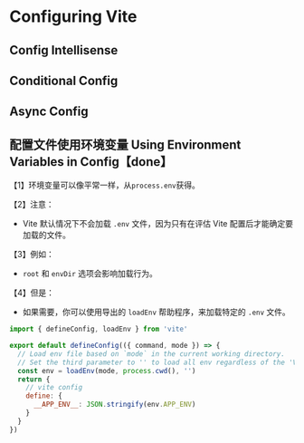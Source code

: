 # Configuring Vite

## Config Intellisense

## Conditional Config

## Async Config

## 配置文件使用环境变量 Using Environment Variables in Config【done】

【1】环境变量可以像平常一样，从`process.env`获得。

【2】注意：

- Vite 默认情况下不会加载 `.env` 文件，因为只有在评估 Vite 配置后才能确定要加载的文件。

【3】例如：

- `root` 和 `envDir` 选项会影响加载行为。

【4】但是：

- 如果需要，你可以使用导出的 `loadEnv` 帮助程序，来加载特定的 `.env` 文件。

```js
import { defineConfig, loadEnv } from 'vite'

export default defineConfig(({ command, mode }) => {
  // Load env file based on `mode` in the current working directory.
  // Set the third parameter to '' to load all env regardless of the 'VITE_' prefix.
  const env = loadEnv(mode, process.cwd(), '')
  return {
    // vite config
    define: {
      __APP_ENV__: JSON.stringify(env.APP_ENV)
    }
  }
})
```
